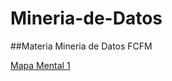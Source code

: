 # Mineria-de-Datos
##Materia Mineria de Datos FCFM

[Mapa Mental 1](https://github.com/FernandoChaires/Mineria-de-Datos/blob/main/MapaMental_1_1751125.pdf.pdf)

